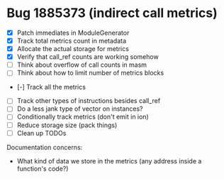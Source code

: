 # Bug 1885373 (indirect call metrics)

- [x] Patch immediates in ModuleGenerator
- [x] Track total metrics count in metadata
- [x] Allocate the actual storage for metrics
- [x] Verify that call_ref counts are working somehow
- [ ] Think about overflow of call counts in masm
- [ ] Think about how to limit number of metrics blocks
- [-] Track all the metrics
- [ ] Track other types of instructions besides call_ref
- [ ] Do a less jank type of vector on instances?
- [ ] Conditionally track metrics (don't emit in ion)
- [ ] Reduce storage size (pack things)
- [ ] Clean up TODOs

Documentation concerns:
- What kind of data we store in the metrics (any address inside a function's code?)
